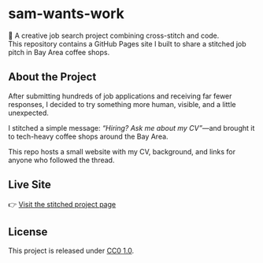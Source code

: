 # sam-wants-work

🧵 A creative job search project combining cross-stitch and code.  
This repository contains a GitHub Pages site I built to share a stitched job pitch in Bay Area coffee shops.

## About the Project

After submitting hundreds of job applications and receiving far fewer responses, I decided to try something more human, visible, and a little unexpected.

I stitched a simple message: *“Hiring? Ask me about my CV”*—and brought it to tech-heavy coffee shops around the Bay Area.

This repo hosts a small website with my CV, background, and links for anyone who followed the thread.

## Live Site

👉 [Visit the stitched project page](https://sdf-works.github.io/sam-wants-work/)

## License

This project is released under [CC0 1.0](LICENSE).
